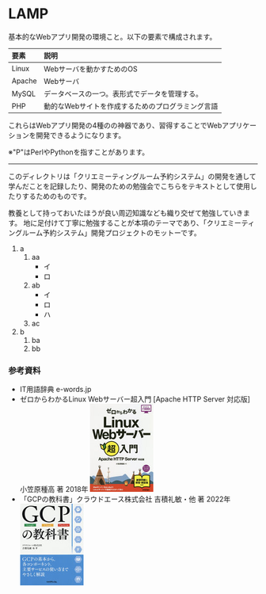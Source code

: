 # LAMP
基本的なWebアプリ開発の環境こと。以下の要素で構成されます。

要素|説明
:--|:--
Linux|Webサーバを動かすためのOS
Apache|Webサーバ
MySQL|データベースの一つ。表形式でデータを管理する。
PHP|動的なWebサイトを作成するためのプログラミング言語

これらはWebアプリ開発の4種のの神器であり、習得することでWebアプリケーションを開発できるようになります。

※"P"はPerlやPythonを指すことがあります。

---

このディレクトリは「クリエミーティングルーム予約システム」の開発を通して学んだことを記録したり、開発のための勉強会でこちらをテキストとして使用したりするためのものです。

教養として持っておいたほうが良い周辺知識なども織り交ぜて勉強していきます。
地に足付けて丁寧に勉強することが本項のテーマであり、「クリエミーティングルーム予約システム」開発プロジェクトのモットーです。

1. a
	1. aa
		- イ
		- ロ
	1. ab 
		- イ
		- ロ
		- ハ
	1. ac
1. b
	1. ba
	1. bb

### 参考資料
- IT用語辞典 e-words.jp
- ゼロからわかるLinux Webサーバー超入門 [Apache HTTP Server 対応版] 小笠原種高 著 2018年
![alt text](image-1.png)
- 「GCPの教科書」クラウドエース株式会社 吉積礼敏・他 著 2022年
![alt text](image.png)
